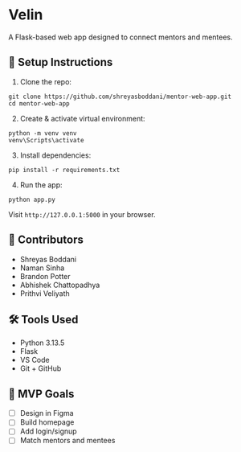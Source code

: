 # Velin

A Flask-based web app designed to connect mentors and mentees.

## 🚀 Setup Instructions

1. Clone the repo:

```
git clone https://github.com/shreyasboddani/mentor-web-app.git
cd mentor-web-app
```

2. Create & activate virtual environment:

```
python -m venv venv
venv\Scripts\activate
```

3. Install dependencies:

```
pip install -r requirements.txt
```

4. Run the app:

```
python app.py
```

Visit `http://127.0.0.1:5000` in your browser.

## 👥 Contributors

- Shreyas Boddani
- Naman Sinha
- Brandon Potter
- Abhishek Chattopadhya
- Prithvi Veliyath

## 🛠️ Tools Used

- Python 3.13.5
- Flask
- VS Code
- Git + GitHub

## 🎯 MVP Goals

- [ ] Design in Figma
- [ ] Build homepage
- [ ] Add login/signup
- [ ] Match mentors and mentees
